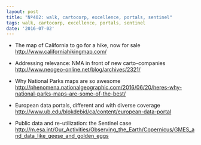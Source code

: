 ```yaml
---
layout: post
title: "Nº402: walk, cartocorp, excellence, portals, sentinel"
tags: walk, cartocorp, excellence, portals, sentinel
date: '2016-07-02'
---
```


* The map of California to go for a hike, now for sale
  http://www.californiahikingmap.com/

* Addressing relevance: NMA in front of new carto-companies
  http://www.neogeo-online.net/blog/archives/2321/

* Why National Parks maps are so awesome
  http://phenomena.nationalgeographic.com/2016/06/20/heres-why-national-parks-maps-are-some-of-the-best/

* European data portals, different and with diverse coverage
  http://www.ub.edu/blokdebid/ca/content/european-data-portal

* Public data and re-utilization: the Sentinel case
  http://m.esa.int/Our_Activities/Observing_the_Earth/Copernicus/GMES_and_data_like_geese_and_golden_eggs
